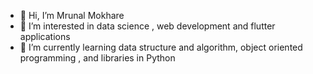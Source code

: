 - 👋 Hi, I’m Mrunal Mokhare
- 👀 I’m interested in data science , web development and flutter applications
- 🌱 I’m currently learning data structure and algorithm, object oriented programming , and libraries in Python


